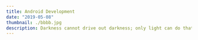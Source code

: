 ```yaml
---
title: Android Development
date: "2019-05-08"
thumbnail: ./bbbb.jpg
description: Darkness cannot drive out darkness; only light can do that. Hate cannot drive out hate; only love can do that.
---
```

